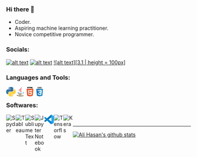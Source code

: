 ### Hi there 👋

- Coder.
- Aspiring machine learning practitioner.
- Novice competitive programmer.

### Socials:


[![alt text][1.1]][1]
[![alt text][2.1]][2]
[![alt text][3.1 | height = 100px]][3]


[1.1]: https://raw.githubusercontent.com/gauravghongde/social-icons/9d939e1c5b7ea4a24ac39c3e4631970c0aa1b920/SVG/Color/LinkedIN.svg
[2.1]: https://raw.githubusercontent.com/gauravghongde/social-icons/9d939e1c5b7ea4a24ac39c3e4631970c0aa1b920/SVG/Color/Twitter.svg
[3.1]: https://raw.githubusercontent.com/HaeckDesign/Get-Social-Social-Media-Font/d10070cf8f1c3e7731e232b494ced98f7047ea2c/images/SVG/instagram.svg


[1]: http://www.linkedin.com/in/ali-hasan-khan-56808b123/
[2]: http://www.twitter.com/rockingAli5
[3]: http://www.instagram.com/rocking_ali


### Languages and Tools:


<a href="https://www.python.org" target="_blank"> <img align="left" alt="Python" width="26px" src="https://github.com/Aakarsh-B/trying-repos/blob/master/python-5.svg?raw=true"/> </a>
<img align="left" alt="Java" width="26px" src="https://raw.githubusercontent.com/viruzvz/logos-svg/602b4ad99cb0ce876b9b2a6aaca3547011dfc3e4/java.svg"/>
<a href="https://www.w3.org/html/" target="_blank"><img align="left" alt="HTML5" width="26px" src="https://raw.githubusercontent.com/github/explore/80688e429a7d4ef2fca1e82350fe8e3517d3494d/topics/html/html.png" /></a>
<a href="https://www.w3schools.com/css/" target="_blank"><img align="left" alt="CSS3" width="26px" src="https://raw.githubusercontent.com/github/explore/80688e429a7d4ef2fca1e82350fe8e3517d3494d/topics/css/css.png" /></a>


<br/>


### Softwares:


<img align="left" alt="Spyder" width="26px" src="https://avatars.githubusercontent.com/u/1284937?s=200&v=4" />
<img align="left" alt="Tableau" width="26px" src="https://cdn.worldvectorlogo.com/logos/tableau-software.svg" />
<img align="left" alt="Sublime Text" width="26px" src="https://camo.githubusercontent.com/2149a07e09a12ecfee1e97d8a8531ff3e477868266f0ff5c1c0348cd5306bd2c/68747470733a2f2f6564656e742e6769746875622e696f2f537570657254696e7949636f6e732f696d616765732f7376672f7375626c696d65746578742e737667" />
<img align="left" alt="Jupyter Notebook" width="26px" src="https://upload.wikimedia.org/wikipedia/commons/thumb/3/38/Jupyter_logo.svg/1200px-Jupyter_logo.svg.png" />
<img align="left" alt="Visual Studio Code" width="26px" src="https://raw.githubusercontent.com/github/explore/80688e429a7d4ef2fca1e82350fe8e3517d3494d/topics/visual-studio-code/visual-studio-code.png" />
<img align="left" alt="Tensorflow" width="26px" src="https://github.com/valohai/ml-logos/blob/master/tensorflow-tf.svg" />
<img align="left" alt="Keras" width="26px" src="https://github.com/valohai/ml-logos/blob/master/keras.svg" />



<br/>

---


[![Ali Hasan's github stats](https://github-readme-stats.vercel.app/api?username=Ali-Hasan-Khan&show_icons=true&theme=radical)](https://github.com/Ali-Hasan-Khan/github-readme-stats)





<!--
**Ali-Hasan-Khan/Ali-Hasan-Khan** is a ✨ _special_ ✨ repository because its `README.md` (this file) appears on your GitHub profile.

Here are some ideas to get you started:

- 🔭 I’m currently working on creating a package for scraping whoscored
- 🌱 I’m currently learning CNN
- 👯 I’m looking to collaborate on ...
- 🤔 I’m looking for help with ...
- 💬 Ask me about ...
- 📫 How to reach me: ...
- 😄 Pronouns: ...
- ⚡ Fun fact: ...
-->
